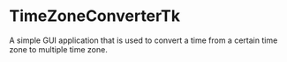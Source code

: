 # TimeZoneConverterTk
A simple GUI application that is used to convert a time from a certain time zone to multiple time zone.
